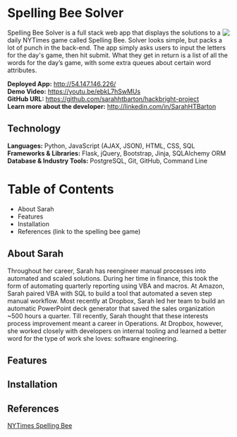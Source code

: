# Spelling Bee Solver
<img src="/static/images/homepage.png" align="right" />
Spelling Bee Solver is a full stack web app that displays the solutions to a daily NYTimes game called Spelling Bee. Solver looks simple, but packs a lot of punch in the back-end. The app simply asks users to input the letters for the day's game, then hit submit. What they get in return is a list of all the words for the day’s game, with some extra queues about certain word attributes.

**Deployed App:** http://54.147.146.226/  
**Demo Video:** https://youtu.be/ebkL7hSwMUs  
**GitHub URL:** https://github.com/sarahhtbarton/hackbright-project  
**Learn more about the developer:** http://linkedin.com/in/SarahHTBarton  

## Technology
**Languages:** Python, JavaScript (AJAX, JSON), HTML, CSS, SQL  
**Frameworks & Libraries:** Flask, jQuery, Bootstrap, Jinja, SQLAlchemy ORM  
**Database & Industry Tools:** PostgreSQL, Git, GitHub, Command Line  

# Table of Contents
- About Sarah
- Features
- Installation
- References (link to the spelling bee game)

## About Sarah
Throughout her career, Sarah has reengineer manual processes into automated and scaled solutions. During her time in finance, this took the form of automating quarterly reporting using VBA and macros. At Amazon, Sarah paired VBA with SQL to build a tool that automated a seven step manual workflow. Most recently at Dropbox, Sarah led her team to build an automatic PowerPoint deck generator that saved the sales organization ~500 hours a quarter. Till recently, Sarah thought that these interests process improvement meant a career in Operations. At Dropbox, however, she worked closely with developers on internal tooling and learned a better word for the type of work she loves: software engineering.

## Features

## Installation

## References
[NYTimes Spelling Bee](https://www.nytimes.com/puzzles/spelling-bee)